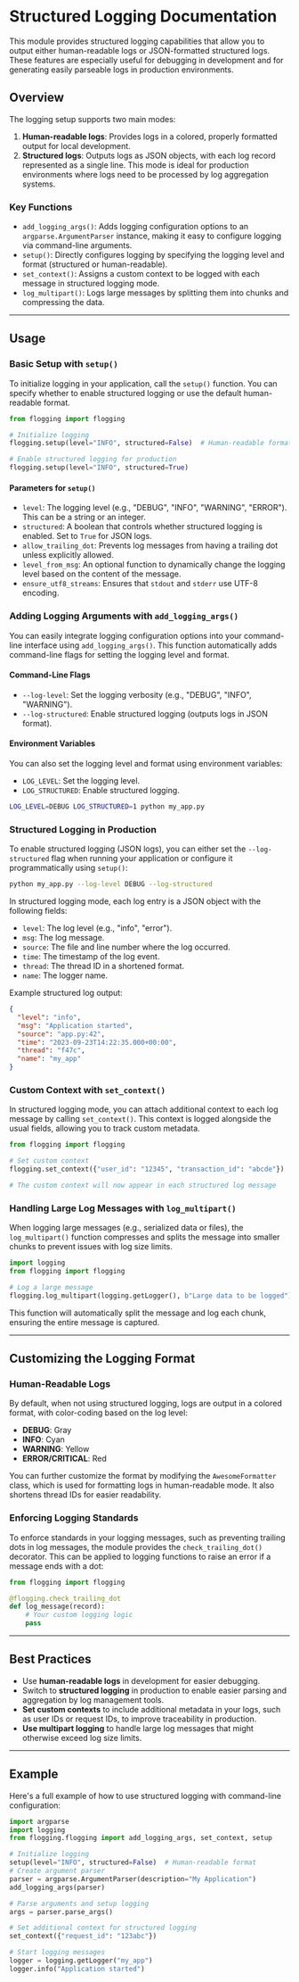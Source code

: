 # Structured Logging Documentation

This module provides structured logging capabilities that allow you to output either human-readable 
logs or JSON-formatted structured logs. These features are especially useful for debugging in 
development and for generating easily parseable logs in production environments.

## Overview

The logging setup supports two main modes:

1. **Human-readable logs**: Provides logs in a colored, properly formatted output for local development.
2. **Structured logs**: Outputs logs as JSON objects, with each log record represented as a single line. This mode is ideal for production environments where logs need to be processed by log aggregation systems.

### Key Functions

- `add_logging_args()`: Adds logging configuration options to an `argparse.ArgumentParser` instance, making it easy to configure logging via command-line arguments.
- `setup()`: Directly configures logging by specifying the logging level and format (structured or human-readable).
- `set_context()`: Assigns a custom context to be logged with each message in structured logging mode.
- `log_multipart()`: Logs large messages by splitting them into chunks and compressing the data.

---

## Usage

### Basic Setup with `setup()`

To initialize logging in your application, call the `setup()` function. You can specify whether to enable structured logging or use the default human-readable format.

```python
from flogging import flogging

# Initialize logging
flogging.setup(level="INFO", structured=False)  # Human-readable format

# Enable structured logging for production
flogging.setup(level="INFO", structured=True)
```

#### Parameters for `setup()`

- `level`: The logging level (e.g., "DEBUG", "INFO", "WARNING", "ERROR"). This can be a string or an integer.
- `structured`: A boolean that controls whether structured logging is enabled. Set to `True` for JSON logs.
- `allow_trailing_dot`: Prevents log messages from having a trailing dot unless explicitly allowed.
- `level_from_msg`: An optional function to dynamically change the logging level based on the content of the message.
- `ensure_utf8_streams`: Ensures that `stdout` and `stderr` use UTF-8 encoding.

### Adding Logging Arguments with `add_logging_args()`

You can easily integrate logging configuration options into your command-line interface using `add_logging_args()`. This function automatically adds command-line flags for setting the logging level and format.

#### Command-Line Flags

- `--log-level`: Set the logging verbosity (e.g., "DEBUG", "INFO", "WARNING").
- `--log-structured`: Enable structured logging (outputs logs in JSON format).

#### Environment Variables

You can also set the logging level and format using environment variables:

- `LOG_LEVEL`: Set the logging level.
- `LOG_STRUCTURED`: Enable structured logging.

```bash
LOG_LEVEL=DEBUG LOG_STRUCTURED=1 python my_app.py
```

### Structured Logging in Production

To enable structured logging (JSON logs), you can either set the `--log-structured` flag when running your application or configure it programmatically using `setup()`:

```bash
python my_app.py --log-level DEBUG --log-structured
```

In structured logging mode, each log entry is a JSON object with the following fields:

- `level`: The log level (e.g., "info", "error").
- `msg`: The log message.
- `source`: The file and line number where the log occurred.
- `time`: The timestamp of the log event.
- `thread`: The thread ID in a shortened format.
- `name`: The logger name.

Example structured log output:

```json
{
  "level": "info",
  "msg": "Application started",
  "source": "app.py:42",
  "time": "2023-09-23T14:22:35.000+00:00",
  "thread": "f47c",
  "name": "my_app"
}
```

### Custom Context with `set_context()`

In structured logging mode, you can attach additional context to each log message by calling `set_context()`. This context is logged alongside the usual fields, allowing you to track custom metadata.

```python
from flogging import flogging

# Set custom context
flogging.set_context({"user_id": "12345", "transaction_id": "abcde"})

# The custom context will now appear in each structured log message
```

### Handling Large Log Messages with `log_multipart()`

When logging large messages (e.g., serialized data or files), the `log_multipart()` function compresses and splits the message into smaller chunks to prevent issues with log size limits.

```python
import logging
from flogging import flogging

# Log a large message
flogging.log_multipart(logging.getLogger(), b"Large data to be logged")
```

This function will automatically split the message and log each chunk, ensuring the entire message is captured.

---

## Customizing the Logging Format

### Human-Readable Logs

By default, when not using structured logging, logs are output in a colored format, with color-coding based on the log level:

- **DEBUG**: Gray
- **INFO**: Cyan
- **WARNING**: Yellow
- **ERROR/CRITICAL**: Red

You can further customize the format by modifying the `AwesomeFormatter` class, which is used for formatting logs in human-readable mode. It also shortens thread IDs for easier readability.

### Enforcing Logging Standards

To enforce standards in your logging messages, such as preventing trailing dots in log messages, the module provides the `check_trailing_dot()` decorator. This can be applied to logging functions to raise an error if a message ends with a dot:

```python
from flogging import flogging

@flogging.check_trailing_dot
def log_message(record):
    # Your custom logging logic
    pass
```

---

## Best Practices

- Use **human-readable logs** in development for easier debugging.
- Switch to **structured logging** in production to enable easier parsing and aggregation by log management tools.
- **Set custom contexts** to include additional metadata in your logs, such as user IDs or request IDs, to improve traceability in production.
- **Use multipart logging** to handle large log messages that might otherwise exceed log size limits.

---

## Example

Here's a full example of how to use structured logging with command-line configuration:

```python
import argparse
import logging
from flogging.flogging import add_logging_args, set_context, setup

# Initialize logging
setup(level="INFO", structured=False)  # Human-readable format
# Create argument parser
parser = argparse.ArgumentParser(description="My Application")
add_logging_args(parser)

# Parse arguments and setup logging
args = parser.parse_args()

# Set additional context for structured logging
set_context({"request_id": "123abc"})

# Start logging messages
logger = logging.getLogger("my_app")
logger.info("Application started")
```

